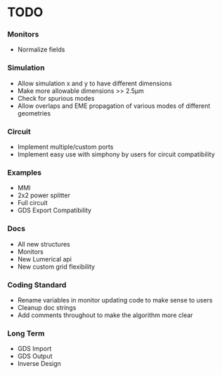 # TODO

### Monitors
- Normalize fields

### Simulation
- Allow simulation x and y to have different dimensions
- Make more allowable dimensions >> 2.5µm
- Check for spurious modes
- Allow overlaps and EME propagation of various modes of different geometries

### Circuit
- Implement multiple/custom ports
- Implement easy use with simphony by users for circuit compatibility

### Examples
- MMI
- 2x2 power splitter
- Full circuit
- GDS Export Compatibility

### Docs
- All new structures
- Monitors
- New Lumerical api
- New custom grid flexibility

### Coding Standard
- Rename variables in monitor updating code to make sense to users
- Cleanup doc strings
- Add comments throughout to make the algorithm more clear

### Long Term
- GDS Import
- GDS Output
- Inverse Design
